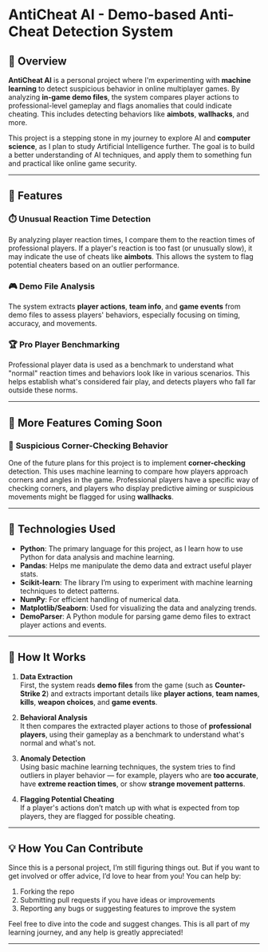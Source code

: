 # AntiCheat AI - Demo-based Anti-Cheat Detection System

## 🌱 Overview

**AntiCheat AI** is a personal project where I'm experimenting with **machine learning** to detect suspicious behavior in online multiplayer games. By analyzing **in-game demo files**, the system compares player actions to professional-level gameplay and flags anomalies that could indicate cheating. This includes detecting behaviors like **aimbots**, **wallhacks**, and more.

This project is a stepping stone in my journey to explore AI and **computer science**, as I plan to study Artificial Intelligence further. The goal is to build a better understanding of AI techniques, and apply them to something fun and practical like online game security.

---

## 🧠 Features

### ⏱️ **Unusual Reaction Time Detection**  
By analyzing player reaction times, I compare them to the reaction times of professional players. If a player's reaction is too fast (or unusually slow), it may indicate the use of cheats like **aimbots**. This allows the system to flag potential cheaters based on an outlier performance.

### 🎮 **Demo File Analysis**  
The system extracts **player actions**, **team info**, and **game events** from demo files to assess players' behaviors, especially focusing on timing, accuracy, and movements.

### 🏆 **Pro Player Benchmarking**  
Professional player data is used as a benchmark to understand what "normal" reaction times and behaviors look like in various scenarios. This helps establish what's considered fair play, and detects players who fall far outside these norms.

---

## 🚧 More Features Coming Soon

### 👀 **Suspicious Corner-Checking Behavior**  
One of the future plans for this project is to implement **corner-checking** detection. This uses machine learning to compare how players approach corners and angles in the game. Professional players have a specific way of checking corners, and players who display predictive aiming or suspicious movements might be flagged for using **wallhacks**.

---

## 🔧 Technologies Used

- **Python**: The primary language for this project, as I learn how to use Python for data analysis and machine learning.
- **Pandas**: Helps me manipulate the demo data and extract useful player stats.
- **Scikit-learn**: The library I’m using to experiment with machine learning techniques to detect patterns.
- **NumPy**: For efficient handling of numerical data.
- **Matplotlib/Seaborn**: Used for visualizing the data and analyzing trends.
- **DemoParser**: A Python module for parsing game demo files to extract player actions and events.

---

## 🚀 How It Works

1. **Data Extraction**  
   First, the system reads **demo files** from the game (such as **Counter-Strike 2**) and extracts important details like **player actions**, **team names**, **kills**, **weapon choices**, and **game events**.

2. **Behavioral Analysis**  
   It then compares the extracted player actions to those of **professional players**, using their gameplay as a benchmark to understand what's normal and what's not.

3. **Anomaly Detection**  
   Using basic machine learning techniques, the system tries to find outliers in player behavior — for example, players who are **too accurate**, have **extreme reaction times**, or show **strange movement patterns**.

4. **Flagging Potential Cheating**  
   If a player's actions don’t match up with what is expected from top players, they are flagged for possible cheating.

---

## 💡 How You Can Contribute

Since this is a personal project, I’m still figuring things out. But if you want to get involved or offer advice, I’d love to hear from you! You can help by:

1. Forking the repo
2. Submitting pull requests if you have ideas or improvements
3. Reporting any bugs or suggesting features to improve the system

Feel free to dive into the code and suggest changes. This is all part of my learning journey, and any help is greatly appreciated!

---
